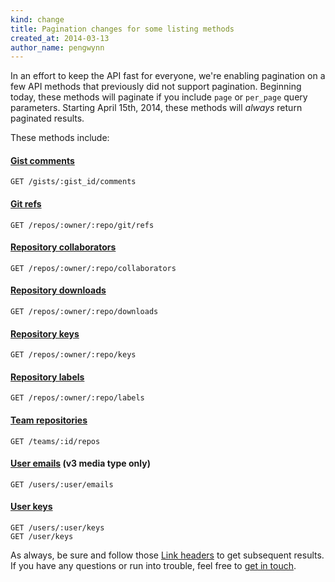 ```yaml
---
kind: change
title: Pagination changes for some listing methods
created_at: 2014-03-13
author_name: pengwynn
---
```


In an effort to keep the API fast for everyone, we're enabling pagination on a
few API methods that previously did not support pagination. Beginning today,
these methods will paginate if you include `page` or `per_page` query
parameters. Starting April 15th, 2014, these methods will _always_ return
paginated results.

These methods include:

#### [Gist comments][]

    GET /gists/:gist_id/comments

#### [Git refs][]

    GET /repos/:owner/:repo/git/refs

#### [Repository collaborators][]

    GET /repos/:owner/:repo/collaborators

#### [Repository downloads][]

    GET /repos/:owner/:repo/downloads

#### [Repository keys][]

    GET /repos/:owner/:repo/keys

#### [Repository labels][]

    GET /repos/:owner/:repo/labels

#### [Team repositories][]

    GET /teams/:id/repos

#### [User emails][] (v3 media type only)

    GET /users/:user/emails

#### [User keys][]

    GET /users/:user/keys
    GET /user/keys

As always, be sure and follow those [Link headers][paginating] to get
subsequent results. If you have any questions or run into trouble, feel free to
[get in touch][contact].

[Gist comments]: /v3/gists/comments/#list-comments-on-a-gist
[Git refs]: /v3/git/refs/#get-all-references
[Repository collaborators]: /v3/repos/collaborators/#list
[Repository downloads]: /v3/repos/downloads/#list-downloads-for-a-repository
[Repository keys]: /v3/repos/keys/#list
[Repository labels]: http://developer.github.com/v3/issues/labels/#list-all-labels-for-this-repository
[Team repositories]: /v3/orgs/teams/#list-team-repos
[User emails]: /v3/users/emails/#future-response
[User keys]: /v3/users/keys/#list-public-keys-for-a-user
[paginating]: http://developer.github.com/v3/#pagination
[contact]: https://github.com/contact?form[subject]=API+v3:+Paginating+org+members

